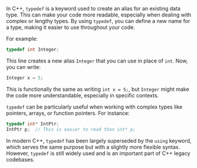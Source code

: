 In C++, `typedef` is a keyword used to create an alias for an existing data type. This can make your code more readable, especially when dealing with complex or lengthy types. By using `typedef`, you can define a new name for a type, making it easier to use throughout your code.

For example:

```cpp
typedef int Integer;
```

This line creates a new alias `Integer` that you can use in place of `int`. Now, you can write:

```cpp
Integer x = 5;
```

This is functionally the same as writing `int x = 5;`, but `Integer` might make the code more understandable, especially in specific contexts.

`typedef` can be particularly useful when working with complex types like pointers, arrays, or function pointers. For instance:

```cpp
typedef int* IntPtr;
IntPtr p;  // This is easier to read than int* p;
```

In modern C++, `typedef` has been largely superseded by the `using` keyword, which serves the same purpose but with a slightly more flexible syntax. However, `typedef` is still widely used and is an important part of C++ legacy codebases.